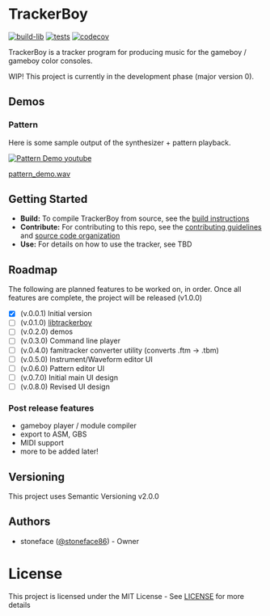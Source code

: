 # TrackerBoy

[![build-lib][build-lib-badge]][build-lib-link]
[![tests][tests-badge]][tests-link]
[![codecov](https://codecov.io/gh/stoneface86/trackerboy/branch/develop/graph/badge.svg)](https://codecov.io/gh/stoneface86/trackerboy)

TrackerBoy is a tracker program for producing music for the gameboy / gameboy color
consoles.

WIP! This project is currently in the development phase (major version 0).

## Demos

### Pattern 

Here is some sample output of the synthesizer + pattern playback.

[![Pattern Demo youtube](https://img.youtube.com/vi/QDRJqGgkCDM/0.jpg)](https://www.youtube.com/watch?v=QDRJqGgkCDM)

[pattern_demo.wav](misc/pattern_demo.wav)

## Getting Started

 * __Build:__ To compile TrackerBoy from source, see the [build instructions](BUILD.md)
 * __Contribute:__ For contributing to this repo, see the [contributing guidelines](CONTRIBUTING.md) and [source code organization](ORGANIZATION.md)
 * __Use:__ For details on how to use the tracker, see TBD

## Roadmap

The following are planned features to be worked on, in order. Once all features are complete, the project will be released (v1.0.0)

 * [x] (v.0.0.1) Initial version
 * [ ] (v.0.1.0) [libtrackerboy](https://github.com/stoneface86/trackerboy/projects/1)
 * [ ] (v.0.2.0) demos
 * [ ] (v.0.3.0) Command line player
 * [ ] (v.0.4.0) famitracker converter utility (converts .ftm -> .tbm)
 * [ ] (v.0.5.0) Instrument/Waveform editor UI
 * [ ] (v.0.6.0) Pattern editor UI
 * [ ] (v.0.7.0) Initial main UI design
 * [ ] (v.0.8.0) Revised UI design

### Post release features

 * gameboy player / module compiler
 * export to ASM, GBS
 * MIDI support
 * more to be added later!

## Versioning

This project uses Semantic Versioning v2.0.0

## Authors

 * stoneface ([@stoneface86](https://github.com/stoneface86)) - Owner

# License

This project is licensed under the MIT License - See [LICENSE](LICENSE) for more details

[build-lib-badge]: https://github.com/stoneface86/trackerboy/workflows/build-lib/badge.svg
[build-lib-link]: https://github.com/stoneface86/trackerboy/actions?query=workflow%3Abuild-lib
[tests-badge]: https://github.com/stoneface86/trackerboy/workflows/tests/badge.svg
[tests-link]: https://github.com/stoneface86/trackerboy/actions?query=workflow%3Atests
